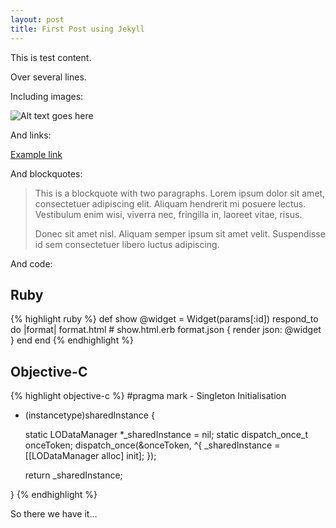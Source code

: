 ```yaml
---
layout: post
title: First Post using Jekyll
---
```


This is test content.

Over several lines.

Including images:

![Alt text goes here](http://jekyllrb.com/img/logo-2x.png)

And links:

[Example link](http://daringfireball.net/projects/markdown/syntax)

And blockquotes:

> This is a blockquote with two paragraphs. Lorem ipsum dolor sit amet,
> consectetuer adipiscing elit. Aliquam hendrerit mi posuere lectus.
> Vestibulum enim wisi, viverra nec, fringilla in, laoreet vitae, risus.
> 
> Donec sit amet nisl. Aliquam semper ipsum sit amet velit. Suspendisse
> id sem consectetuer libero luctus adipiscing.

And code:

## Ruby

{% highlight ruby %}
def show
    @widget = Widget(params[:id])
    respond_to do |format|
        format.html # show.html.erb
        format.json { render json: @widget }
    end
end
{% endhighlight %}

## Objective-C

{% highlight objective-c %}
#pragma mark - Singleton Initialisation

+ (instancetype)sharedInstance {

    static LODataManager *_sharedInstance = nil;
    static dispatch_once_t onceToken;
    dispatch_once(&onceToken, ^{
        _sharedInstance = [[LODataManager alloc] init];
    });

    return _sharedInstance;
	
}
{% endhighlight %}

So there we have it...

